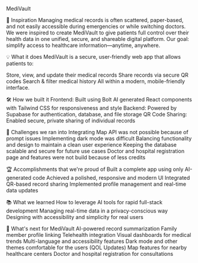 MediVault

🚀 Inspiration
Managing medical records is often scattered, paper-based, and not easily accessible during emergencies or while switching doctors. We were inspired to create MediVault to give patients full control over their health data in one unified, secure, and shareable digital platform. Our goal: simplify access to healthcare information—anytime, anywhere.

💡 What it does
MediVault is a secure, user-friendly web app that allows patients to:

Store, view, and update their medical records
Share records via secure QR codes
Search & filter medical history
All within a modern, mobile-friendly interface.

🛠 How we built it
Frontend: Built using Bolt AI generated React components with Tailwind CSS for responsiveness and style
Backend: Powered by Supabase for authentication, database, and file storage
QR Code Sharing: Enabled secure, private sharing of individual records

🧱 Challenges we ran into
Integrating Map API was not possible because of prompt issues
Implementing dark mode was difficult
Balancing functionality and design to maintain a clean user experience
Keeping the database scalable and secure for future use cases
Doctor and hospital registration page and features were not build because of less credits

🏆 Accomplishments that we're proud of
Built a complete app using only AI-generated code
Achieved a polished, responsive and modern UI
Integrated QR-based record sharing
Implemented profile management and real-time data updates

📚 What we learned
How to leverage AI tools for rapid full-stack development
Managing real-time data in a privacy-conscious way
Designing with accessibility and simplicity for real users

🔮 What's next for MediVault
AI-powered record summarization
Family member profile linking
Telehealth integration
Visual dashboards for medical trends
Multi-language and accessibility features
Dark mode and other themes comfortable for the users (QOL Updates)
Map features for nearby healthcare centers
Doctor and hospital registration for consultations
